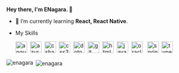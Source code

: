 **Hey there, I'm ENagara. 👋** <br>
- 🌱 I’m currently learning **React, React Native**.

- My Skills
    <p>
      <img src="https://devicons.github.io/devicon/devicon.git/icons/angularjs/angularjs-original.svg" alt="angularjs" width="30" height="30"/>&nbsp;
      <img src="https://www.vectorlogo.zone/logos/microsoft_azure/microsoft_azure-icon.svg" alt="azure" width="30" height="30"/>&nbsp;
      <img src="https://devicons.github.io/devicon/devicon.git/icons/csharp/csharp-original.svg" alt="csharp" width="30" height="30"/>&nbsp;
      <img src="https://devicons.github.io/devicon/devicon.git/icons/css3/css3-original-wordmark.svg" alt="css3" width="30" height="30"/>&nbsp;
      <img src="https://devicons.github.io/devicon/devicon.git/icons/dot-net/dot-net-original-wordmark.svg" alt="dotnet" width="30" height="30"/>&nbsp;
      <img src="https://www.vectorlogo.zone/logos/git-scm/git-scm-icon.svg" alt="git" width="30" height="30"/>&nbsp;
      <img src="https://devicons.github.io/devicon/devicon.git/icons/html5/html5-original-wordmark.svg" alt="html5" width="30" height="30"/>&nbsp;
      <img src="https://devicons.github.io/devicon/devicon.git/icons/java/java-original-wordmark.svg" alt="java" width="30" height="30"/>&nbsp;
      <img src="https://devicons.github.io/devicon/devicon.git/icons/oracle/oracle-original.svg" alt="oracle" width="30" height="30"/>&nbsp;&nbsp;
      <img src="https://www.vectorlogo.zone/logos/springio/springio-icon.svg" alt="spring" width="30" height="30"/>&nbsp;
      <img src="https://devicons.github.io/devicon/devicon.git/icons/typescript/typescript-original.svg" alt="typescript" width="30" height="30"/>
    </p>

<p><img align="left" src="https://github-readme-stats.vercel.app/api/top-langs/?username=enagara&layout=compact&hide=html" alt="enagara" /></p>

<p>&nbsp;<img align="center" src="https://github-readme-stats.vercel.app/api?username=enagara&show_icons=true" alt="enagara" /></p>

